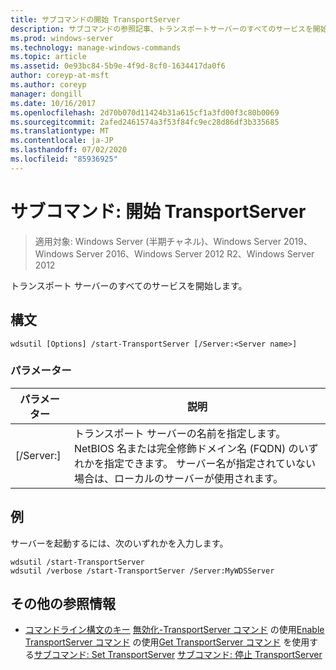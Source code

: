 ```yaml
---
title: サブコマンドの開始 TransportServer
description: サブコマンドの参照記事、トランスポートサーバーのすべてのサービスを開始する、サブコマンドの開始 TransportServer です。
ms.prod: windows-server
ms.technology: manage-windows-commands
ms.topic: article
ms.assetid: 0e93bc84-5b9e-4f9d-8cf0-1634417da0f6
author: coreyp-at-msft
ms.author: coreyp
manager: dongill
ms.date: 10/16/2017
ms.openlocfilehash: 2d70b070d11424b31a615cf1a3fd00f3c80b0069
ms.sourcegitcommit: 2afed2461574a3f53f84fc9ec28d86df3b335685
ms.translationtype: MT
ms.contentlocale: ja-JP
ms.lasthandoff: 07/02/2020
ms.locfileid: "85936925"
---
```

# <a name="subcommand-start-transportserver"></a>サブコマンド: 開始 TransportServer

> 適用対象: Windows Server (半期チャネル)、Windows Server 2019、Windows Server 2016、Windows Server 2012 R2、Windows Server 2012

トランスポート サーバーのすべてのサービスを開始します。

## <a name="syntax"></a>構文
```
wdsutil [Options] /start-TransportServer [/Server:<Server name>]
```
### <a name="parameters"></a>パラメーター
|パラメーター|説明|
|-------|--------|
|[/Server:<Server name>]|トランスポート サーバーの名前を指定します。 NetBIOS 名または完全修飾ドメイン名 (FQDN) のいずれかを指定できます。 サーバー名が指定されていない場合は、ローカルのサーバーが使用されます。|
## <a name="examples"></a>例
サーバーを起動するには、次のいずれかを入力します。
```
wdsutil /start-TransportServer
wdsutil /verbose /start-TransportServer /Server:MyWDSServer
```
## <a name="additional-references"></a>その他の参照情報
- [コマンドライン構文のキー](command-line-syntax-key.md) 
[無効化-TransportServer コマンド](using-the-disable-transportserver-command.md) 
 の使用[Enable TransportServer コマンド](using-the-enable-transportserver-command.md) 
 の使用[Get TransportServer コマンド](using-the-get-transportserver-command.md) 
 を使用する[サブコマンド: Set TransportServer](subcommand-set-transportserver.md) 
[サブコマンド: 停止 TransportServer](subcommand-stop-transportserver.md)
